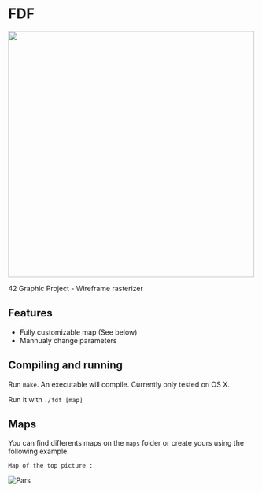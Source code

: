 # FDF 

<img width="500" src="https://user-images.githubusercontent.com/38796098/57735074-be8a6b00-76a3-11e9-9ae3-e670746ff3f8.png">

42 Graphic Project - Wireframe rasterizer

## Features

* Fully customizable map (See below)
* Mannualy change parameters

## Compiling and running

Run `make`. An executable will compile. Currently only tested on OS X.

Run it with `./fdf [map]`

## Maps

You can find differents maps on the `maps` folder or create yours using the following example.

`Map of the top picture :`

![Pars](https://user-images.githubusercontent.com/38796098/57735339-89324d00-76a4-11e9-9e22-8a29bf037345.png)
